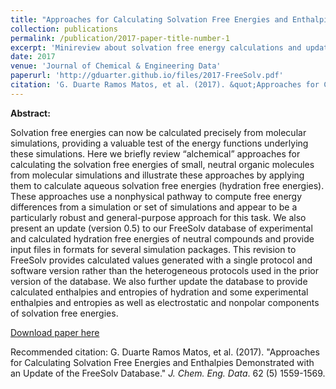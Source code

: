 ```yaml
---
title: "Approaches for Calculating Solvation Free Energies and Enthalpies Demonstrated with an Update of the FreeSolv Database"
collection: publications
permalink: /publication/2017-paper-title-number-1
excerpt: 'Minireview about solvation free energy calculations and update of FreeSolv, a experimental and computational free energy of solvation database.'
date: 2017
venue: 'Journal of Chemical & Engineering Data'
paperurl: 'http://gduarter.github.io/files/2017-FreeSolv.pdf'
citation: 'G. Duarte Ramos Matos, et al. (2017). &quot;Approaches for Calculating Solvation Free Energies and Enthalpies Demonstrated with an Update of the FreeSolv Database.&quot; <i>J. Chem. Eng. Data</i>. 62 (5) 1559-1569.'
---
```

__Abstract:__ 

Solvation free energies can now be calculated precisely from
molecular simulations, providing a valuable test of the energy functions underlying
these simulations. Here we briefly review “alchemical” approaches for calculating
the solvation free energies of small, neutral organic molecules from molecular
simulations and illustrate these approaches by applying them to calculate aqueous
solvation free energies (hydration free energies). These approaches use a
nonphysical pathway to compute free energy differences from a simulation or
set of simulations and appear to be a particularly robust and general-purpose
approach for this task. We also present an update (version 0.5) to our FreeSolv
database of experimental and calculated hydration free energies of neutral
compounds and provide input files in formats for several simulation packages. This
revision to FreeSolv provides calculated values generated with a single protocol and
software version rather than the heterogeneous protocols used in the prior version
of the database. We also further update the database to provide calculated
enthalpies and entropies of hydration and some experimental enthalpies and entropies 
as well as electrostatic and nonpolar components of solvation free energies.


[Download paper here](http://gduarter.github.io/files/2017-FreeSolv.pdf)

Recommended citation: G. Duarte Ramos Matos, et al. (2017). "Approaches for Calculating Solvation Free Energies and Enthalpies Demonstrated with an Update of the FreeSolv Database." <i>J. Chem. Eng. Data</i>. 62 (5) 1559-1569.
